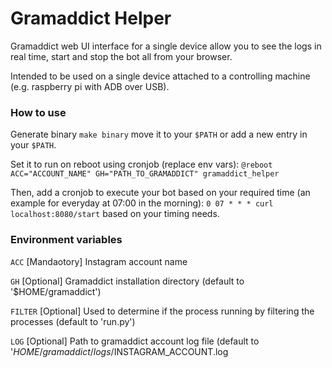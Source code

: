 # Gramaddict Helper
Gramaddict web UI interface for a single device
allow you to see the logs in real time, start and stop the bot all from your browser.

Intended to be used on a single device attached to a controlling machine (e.g. raspberry pi with ADB over USB).

### How to use

Generate binary `make binary`
move it to your `$PATH` or add a new entry in your `$PATH`.

Set it to run on reboot using cronjob (replace env vars):
`@reboot ACC="ACCOUNT_NAME" GH="PATH_TO_GRAMADDICT" gramaddict_helper`

Then, add a cronjob to execute your bot based on your required time (an example for everyday at 07:00 in the morning):
`0 07 * * * curl localhost:8080/start` based on your timing needs.

### Environment variables

`ACC` [Mandaotory]    Instagram account name

`GH` [Optional]       Gramaddict installation directory (default to '$HOME/gramaddict')

`FILTER` [Optional]   Used to determine if the process running by filtering the processes (default to 'run.py')

`LOG` [Optional]      Path to gramaddict account log file (default to '$HOME/gramaddict/logs/$INSTAGRAM_ACCOUNT.log
